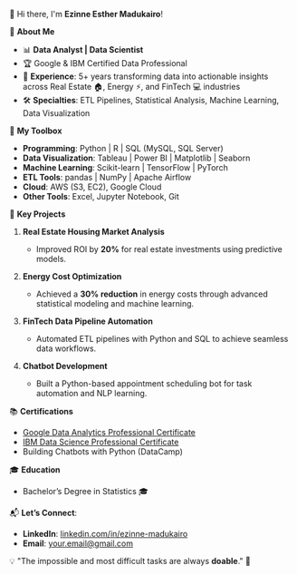 👋 Hi there, I'm **Ezinne Esther Madukairo**!  

🎯 **About Me**  
- 📊 **Data Analyst | Data Scientist**  
- 🏆 Google & IBM Certified Data Professional  
- 🏢 **Experience**: 5+ years transforming data into actionable insights across Real Estate 🏠, Energy ⚡, and FinTech 💻 industries  
- 🛠️ **Specialties**: ETL Pipelines, Statistical Analysis, Machine Learning, Data Visualization  

🔧 **My Toolbox**  
- **Programming**: Python | R | SQL (MySQL, SQL Server)  
- **Data Visualization**: Tableau | Power BI | Matplotlib | Seaborn  
- **Machine Learning**: Scikit-learn | TensorFlow | PyTorch  
- **ETL Tools**: pandas | NumPy | Apache Airflow  
- **Cloud**: AWS (S3, EC2), Google Cloud  
- **Other Tools**: Excel, Jupyter Notebook, Git  

🚀 **Key Projects**  
1. **Real Estate Housing Market Analysis**  
   - Improved ROI by **20%** for real estate investments using predictive models.  

2. **Energy Cost Optimization**  
   - Achieved a **30% reduction** in energy costs through advanced statistical modeling and machine learning.  

3. **FinTech Data Pipeline Automation**  
   - Automated ETL pipelines with Python and SQL to achieve seamless data workflows.  

4. **Chatbot Development**  
   - Built a Python-based appointment scheduling bot for task automation and NLP learning.  

📚 **Certifications**  
- [Google Data Analytics Professional Certificate](https://coursera.org)  
- [IBM Data Science Professional Certificate](https://coursera.org)  
- Building Chatbots with Python (DataCamp)  

🎓 **Education**  
- Bachelor’s Degree in Statistics 🎓   

📬 **Let’s Connect**:  
- **LinkedIn**: [linkedin.com/in/ezinne-madukairo](https://www.linkedin.com/in/ezinneesther/)  
- **Email**: [your.email@gmail.com](ezinnemadukairo@gmail.com)  

💡 "The impossible and most difficult tasks are always **doable**." 🚀  

<!---
ezinneesther/ezinneesther is a ✨ special ✨ repository because its `README.md` (this file) appears on your GitHub profile.
You can click the Preview link to take a look at your changes.
--->
